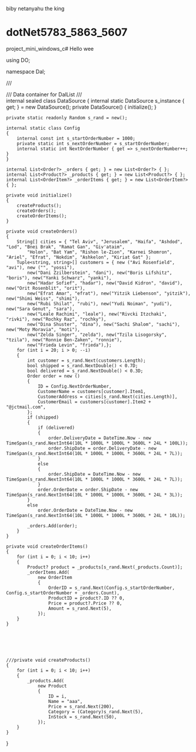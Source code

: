 biby netanyahu the king
# dotNet5783_5863_5607
project_mini_windows_c#
Hello wee 


using DO;

namespace Dal;

/// <summary>
/// Data container for DalList 
/// </summary>
internal sealed class DataSource
{
    internal static DataSource s_instance { get; } = new DataSource();
    private DataSource()
    {
        initialize();
    }

    private static readonly Random s_rand = new();

    internal static class Config
    {
        internal const int s_startOrderNumber = 1000;
        private static int s_nextOrderNumber = s_startOrderNumber;
        internal static int NextOrderNumber { get => s_nextOrderNumber++; }
    }

    internal List<Order?> _orders { get; } = new List<Order?> { };
    internal List<Product?> _products { get; } = new List<Product?> { };
    internal List<OrderItem?> _orderItems { get; } = new List<OrderItem?> { };

    private void initialize()
    {
        createProducts();
        createOrders();
        createOrderItems();
    }

    private void createOrders()
    {
        String[] cities = { "Tel Aviv", "Jerusalem", "Haifa", "Ashdod", "Lod", "Bnei Brak", "Ramat Gan", "Giv'ataim",
            "Holon", "Bat Yam", "Rishon le-Zion", "Karnei Shomron", "Ariel", "Efrat", "Nokdim", "Ashkelon", "Kiriat Gat" };
        Tuple<string, string>[] customers = { new ("Avi Rosenfield", "avi"), new ("", "yossi"),
            new("Dani Zzilberstein", "dani"), new("Boris Lifshitz", "boris"), new("Yanki Schwarz", "yanki"),
            new("Hadar Sofief", "hadar"), new("David Kidron", "david"), new("Orit Rosenblit", "orit"),
            new("Efrat Amar", "efrat"), new("Yitzik Liebenson", "yitzik"), new("Shimi Weiss", "shimi"),
            new("Rubi Shilat", "rubi"), new("Yudi Noiman", "yudi"), new("Sara Genut", "sara"),
            new("Leale Rachimi", "leale"), new("Rivcki Itzchaki", "rivki"), new("Rochky Raz", "rochky"),
            new("Dina Shuster", "dina"), new("Sachi Shalom", "sachi"), new("Moty Moravia", "moti"),
            new("Zelda Singer", "zelda"), new("Tzila Lisogorsky", "tzila"), new("Ronnie Ben-Zaken", "ronnie"),
            new("Frieda Levin", "frieda"),};
        for (int i = 20; i > 0; --i)
        {
            int customer = s_rand.Next(customers.Length);
            bool shipped = s_rand.NextDouble() < 0.7D;
            bool delivered = s_rand.NextDouble() < 0.3D;
            Order order = new ()
            {
                ID = Config.NextOrderNumber,
                CustomerName = customers[customer].Item1,
                CustomerAddress = cities[s_rand.Next(cities.Length)],
                CustomerEmail = customers[customer].Item2 + "@jctmail.com",
            };
            if (shipped)
            {
                if (delivered)
                {
                    order.DeliveryDate = DateTime.Now - new TimeSpan(s_rand.NextInt64(10L * 1000L * 1000L * 3600L * 24L * 100L));
                    order.ShipDate = order.DeliveryDate - new TimeSpan(s_rand.NextInt64(10L * 1000L * 1000L * 3600L * 24L * 7L));
                }
                else
                {
                    order.ShipDate = DateTime.Now - new TimeSpan(s_rand.NextInt64(10L * 1000L * 1000L * 3600L * 24L * 7L));
                }
                order.OrderDate = order.ShipDate - new TimeSpan(s_rand.NextInt64(10L * 1000L * 1000L * 3600L * 24L * 3L));
            }
            else
                order.OrderDate = DateTime.Now - new TimeSpan(s_rand.NextInt64(10L * 1000L * 1000L * 3600L * 24L * 10L));

            _orders.Add(order);
        }
    }

    private void createOrderItems()
    {
        for (int i = 0; i < 10; i++)
        {
            Product? product = _products[s_rand.Next(_products.Count)];
            _orderItems.Add(
                new OrderItem
                {
                    OrderID = s_rand.Next(Config.s_startOrderNumber, Config.s_startOrderNumber + _orders.Count),
                    ProductID = product?.ID ?? 0,
                    Price = product?.Price ?? 0,
                    Amount = s_rand.Next(5),
                });
        }
    }






    ///private void createProducts()
    {
        for (int i = 0; i < 10; i++)
        {
            _products.Add(
                new Product
                {
                    ID = i,
                    Name = "aaa",
                    Price = s_rand.Next(200),
                    Category = (Category)s_rand.Next(5),
                    InStock = s_rand.Next(50),
                });
        }
    }
}
